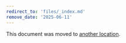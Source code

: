 ```yaml
---
redirect_to: 'files/_index.md'
remove_date: '2025-06-11'
---
```


<!-- markdownlint-disable -->
<!-- vale off -->

This document was moved to [another location](files/_index.md).

<!-- This redirect file can be deleted after <2025-06-11>. -->
<!-- Redirects that point to other docs in the same project expire in three months. -->
<!-- Redirects that point to docs in a different project or site (for example, link is not relative and starts with `https:`) expire in one year. -->
<!-- Before deletion, see: https://docs.gitlab.com/ee/development/documentation/redirects.html -->
